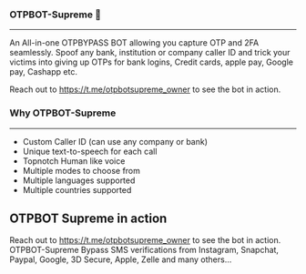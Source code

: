 ### OTPBOT-Supreme 👋
---

An All-in-one OTPBYPASS BOT allowing you capture OTP and 2FA seamlessly. Spoof any bank, institution or company caller ID and trick your victims into giving up OTPs for bank logins, Credit cards, apple pay, Google pay, Cashapp etc.

Reach out to https://t.me/otpbotsupreme_owner to see the bot in action.

### Why OTPBOT-Supreme
---

- Custom Caller ID (can use any company or bank)
- Unique text-to-speech for each call
- Topnotch Human like voice
- Multiple modes to choose from
- Multiple languages supported
- Multiple countries supported

OTPBOT Supreme in action
---


Reach out to https://t.me/otpbotsupreme_owner to see the bot in action. OTPBOT-Supreme Bypass SMS verifications from Instagram, Snapchat, Paypal, Google, 3D Secure, Apple, Zelle and many others...

<!--
**OTPBOT-Supreme/OTPBOT-Supreme** is a ✨ _special_ ✨ repository because its `README.md` (this file) appears on your GitHub profile.

Here are some ideas to get you started:

- 🔭 I’m currently working on ...
- 🌱 I’m currently learning ...
- 👯 I’m looking to collaborate on ...
- 🤔 I’m looking for help with ...
- 💬 Ask me about ...
- 📫 How to reach me: ...
- 😄 Pronouns: ...
- ⚡ Fun fact: ...
-->
